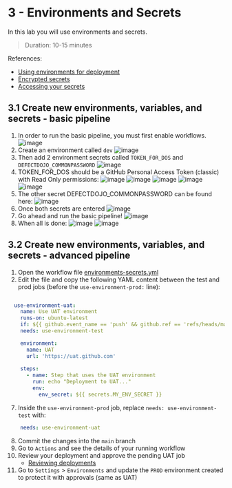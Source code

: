 # 3 - Environments and Secrets
In this lab you will use environments and secrets.
> Duration: 10-15 minutes

References:
- [Using environments for deployment](https://docs.github.com/en/actions/deployment/targeting-different-environments/using-environments-for-deployment)
- [Encrypted secrets](https://docs.github.com/en/actions/security-guides/encrypted-secrets)
- [Accessing your secrets](https://docs.github.com/en/actions/security-guides/encrypted-secrets#accessing-your-secrets)

## 3.1 Create new environments, variables, and secrets - basic pipeline

1. In order to run the basic pipeline, you must first enable workflows.
![image](https://github.com/devopsshield/oss-pygoat-devsecops/assets/112144174/cd0f7635-4157-447a-bf7a-a6865e7a918e)
2. Create an environment called `dev`
![image](https://github.com/devopsshield/oss-pygoat-devsecops/assets/112144174/212b5619-5a9f-4ccd-adcb-23627ff50228)
4. Then add 2 environment secrets called `TOKEN_FOR_DOS` and `DEFECTDOJO_COMMONPASSWORD`
![image](https://github.com/devopsshield/oss-pygoat-devsecops/assets/112144174/7d126c06-17eb-42f8-9d53-25827900c81e)
6. TOKEN_FOR_DOS should be a GitHub Personal Access Token (classic) with Read Only permissions:
![image](https://github.com/devopsshield/oss-pygoat-devsecops/assets/112144174/a20204fb-1792-4871-8f91-8ba950e71fc4)
![image](https://github.com/devopsshield/oss-pygoat-devsecops/assets/112144174/afcc91f3-b139-49aa-9afe-7e30b5b65385)
![image](https://github.com/devopsshield/oss-pygoat-devsecops/assets/112144174/aa20d773-7dc8-4382-82bc-39f7994f0a72)
![image](https://github.com/devopsshield/oss-pygoat-devsecops/assets/112144174/55c6cf39-2880-42bf-9a15-1cc85b9a6be0)
![image](https://github.com/devopsshield/oss-pygoat-devsecops/assets/112144174/f782d2c8-e1ff-4ca3-a933-f0174073615e)
6. The other secret DEFECTDOJO_COMMONPASSWORD can be found here:
![image](https://github.com/devopsshield/oss-pygoat-devsecops/assets/112144174/88fe0bce-1933-4021-b15a-09cf3329f3f8)
7. Once both secrets are entered
![image](https://github.com/devopsshield/oss-pygoat-devsecops/assets/112144174/07342ca1-832d-434c-8581-17e52cec7341)
9. Go ahead and run the basic pipeline!
![image](https://github.com/devopsshield/oss-pygoat-devsecops/assets/112144174/df5be1dc-45d5-459d-992e-46ef6d13f05e)
10. When all is done:
![image](https://github.com/devopsshield/oss-pygoat-devsecops/assets/112144174/efa09478-6536-433b-ab72-2c2ed7293b8d)
![image](https://github.com/devopsshield/oss-pygoat-devsecops/assets/112144174/a1c0f519-924c-4362-af13-a81ee3e04b2d)

## 3.2 Create new environments, variables, and secrets - advanced pipeline

1. Open the workflow file [environments-secrets.yml](/.github/workflows/environments-secrets.yml)
2. Edit the file and copy the following YAML content between the test and prod jobs (before the `use-environment-prod:` line):
```YAML

  use-environment-uat:
    name: Use UAT environment
    runs-on: ubuntu-latest
    if: ${{ github.event_name == 'push' && github.ref == 'refs/heads/main' }}
    needs: use-environment-test

    environment:
      name: UAT
      url: 'https://uat.github.com'
    
    steps:
      - name: Step that uses the UAT environment
        run: echo "Deployment to UAT..."
        env: 
          env_secret: ${{ secrets.MY_ENV_SECRET }}

```
7. Inside the `use-environment-prod` job, replace `needs: use-environment-test` with:
```YAML
    needs: use-environment-uat
```
8. Commit the changes into the `main` branch
9. Go to `Actions` and see the details of your running workflow
10. Review your deployment and approve the pending UAT job
    - [Reviewing deployments](https://docs.github.com/en/actions/managing-workflow-runs/reviewing-deployments)
11. Go to `Settings` > `Environments` and update the `PROD` environment created to protect it with approvals (same as UAT)
